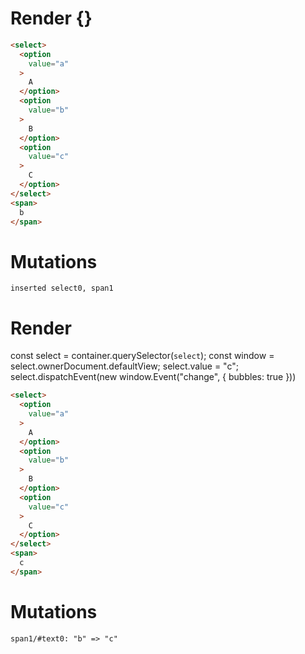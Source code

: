 # Render {}
```html
<select>
  <option
    value="a"
  >
    A
  </option>
  <option
    value="b"
  >
    B
  </option>
  <option
    value="c"
  >
    C
  </option>
</select>
<span>
  b
</span>
```

# Mutations
```
inserted select0, span1
```


# Render 
const select = container.querySelector(`select`);
  const window = select.ownerDocument.defaultView;
  select.value = "c";
  select.dispatchEvent(new window.Event("change", {
bubbles: true
  }))

```html
<select>
  <option
    value="a"
  >
    A
  </option>
  <option
    value="b"
  >
    B
  </option>
  <option
    value="c"
  >
    C
  </option>
</select>
<span>
  c
</span>
```

# Mutations
```
span1/#text0: "b" => "c"
```